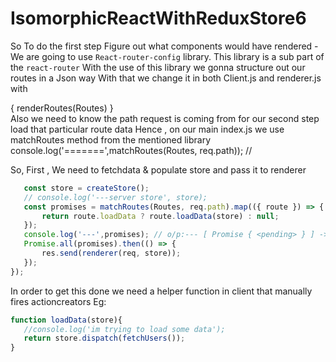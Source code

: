# IsomorphicReactWithReduxStore6
So To do the first step
Figure out what components would have rendered - We are going to use
`React-router-config` library. This library is a sub part of the `react-router`
With the use of this library we gonna structure out our routes in a Json way
With that we change it in both Client.js and renderer.js with <div>{ renderRoutes(Routes) }</div>
Also we need to know the path request is coming from for our second step load that particular route data 
Hence , on our main index.js we use matchRoutes method from the mentioned library console.log('=======',matchRoutes(Routes, req.path)); //

So,
First ,
We need to fetchdata & populate store and pass it to renderer 
``` javascript app.get('*', (req,res) => {
   const store = createStore();
   // console.log('---server store', store);
   const promises = matchRoutes(Routes, req.path).map(({ route }) => {
       return route.loadData ? route.loadData(store) : null;
   });
   console.log('---',promises); // o/p:--- [ Promise { <pending> } ] ->  beacuse this will be a Promise
   Promise.all(promises).then(() => {
       res.send(renderer(req, store));
   }); 
});
```
In order to get this done we need a helper function in client that manually fires actioncreators
Eg:
``` javascript
function loadData(store){
   //console.log('im trying to load some data');
   return store.dispatch(fetchUsers());
}
```
